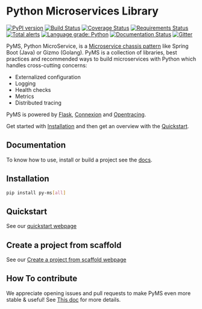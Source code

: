 # Python Microservices Library

[![PyPI version](https://badge.fury.io/py/py-ms.svg)](https://badge.fury.io/py/py-ms)
[![Build Status](https://travis-ci.org/python-microservices/pyms.svg?branch=master)](https://travis-ci.org/python-microservices/pyms)
[![Coverage Status](https://coveralls.io/repos/github/python-microservices/pyms/badge.svg?branch=master)](https://coveralls.io/github/python-microservices/pyms?branch=master)
[![Requirements Status](https://requires.io/github/python-microservices/pyms/requirements.svg?branch=master)](https://requires.io/github/python-microservices/pyms/requirements/?branch=master)
[![Total alerts](https://img.shields.io/lgtm/alerts/g/python-microservices/pyms.svg?logo=lgtm&logoWidth=18)](https://lgtm.com/projects/g/python-microservices/pyms/alerts/)
[![Language grade: Python](https://img.shields.io/lgtm/grade/python/g/python-microservices/pyms.svg?logo=lgtm&logoWidth=18)](https://lgtm.com/projects/g/python-microservices/pyms/context:python)
[![Documentation Status](https://readthedocs.org/projects/py-ms/badge/?version=latest)](https://python-microservices.github.io/home/)
[![Gitter](https://img.shields.io/gitter/room/DAVFoundation/DAV-Contributors.svg)](https://gitter.im/python-microservices/pyms)

PyMS, Python MicroService, is a [Microservice chassis pattern](https://microservices.io/patterns/microservice-chassis.html)
like Spring Boot (Java) or Gizmo (Golang). PyMS is a collection of libraries, best practices and recommended ways to build
microservices with Python which handles cross-cutting concerns:

- Externalized configuration
- Logging
- Health checks
- Metrics
- Distributed tracing

PyMS is powered by [Flask](https://flask.palletsprojects.com/en/1.1.x/), [Connexion](https://github.com/zalando/connexion)
and [Opentracing](https://opentracing.io/).

Get started with [Installation](https://python-microservices.github.io/installation/)
and then get an overview with the [Quickstart](https://python-microservices.github.io/quickstart/).

## Documentation

To know how to use, install or build a project see the [docs](https://python-microservices.github.io/).

## Installation

```bash
pip install py-ms[all]
```

## Quickstart

See our [quickstart webpage](https://python-microservices.github.io/quickstart/)

## Create a project from scaffold

See our [Create a project from scaffold webpage](https://python-microservices.github.io/quickstart/#create-a-project-from-scaffold)

## How To contribute

We appreciate opening issues and pull requests to make PyMS even more stable & useful! See [This doc](https://python-microservices.github.io/contributing/)
for more details.
